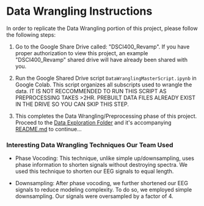 # Data Wrangling Instructions
In order to replicate the Data Wrangling portion of this project, please follow the following steps:

1. Go to the Google Share Drive called: "DSCI400_Revamp". If you have proper authorization to view this project, an example "DSCI400_Revamp" shared drive will have already been shared with you.

2. Run the Google Shared Drive script `DataWranglingMasterScript.ipynb` in Google Colab.  This script organizes all subscripts used to wrangle the data. IT IS NOT RECCOMMENDED TO RUN THIS SCRIPT AS PREPROCESSING TAKES >2HR. PREBUILT DATA FILES ALREADY EXIST IN THE DRIVE SO YOU CAN SKIP THIS STEP.

3. This completes the Data Wrangling/Preprocessing phase of this project. Proceed to the [Data Exploration Folder](https://github.com/thesalmonification/DSCI400_Revamp/tree/master/Data_Exploration/) and it's accompanying [README.md](https://github.com/thesalmonification/DSCI400_Revamp/tree/master/Data_Exploration/README.md) to continue...

### Interesting Data Wrangling Techniques Our Team Used

* Phase Vocoding: This technique, unlike simple up/downsampling, uses phase information to shorten signals without destroying spectra. We used this technique to shorten our EEG signals to equal length.

* Downsampling: After phase vocoding, we further shortened our EEG signals to reduce modeling complexity. To do so, we employed simple downsampling. Our signals were oversampled by a factor of 4.
